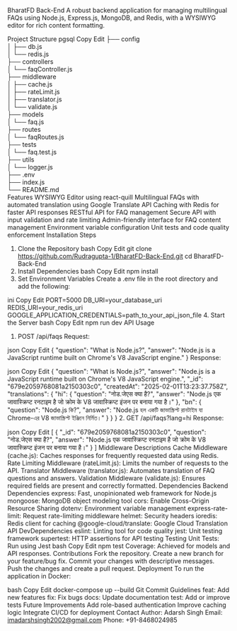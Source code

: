 BharatFD Back-End
A robust backend application for managing multilingual FAQs using Node.js, Express.js, MongoDB, and Redis, with a WYSIWYG editor for rich content formatting.

Project Structure
pgsql
Copy
Edit
├── config  
│   ├── db.js  
│   └── redis.js  
├── controllers  
│   └── faqController.js  
├── middleware  
│   ├── cache.js  
│   ├── rateLimit.js  
│   ├── translator.js  
│   └── validate.js  
├── models  
│   └── faq.js  
├── routes  
│   └── faqRoutes.js  
├── tests  
│   └── faq.test.js  
├── utils  
│   └── logger.js  
├── .env  
├── index.js  
└── README.md  
Features
WYSIWYG Editor using react-quill
Multilingual FAQs with automated translation using Google Translate API
Caching with Redis for faster API responses
RESTful API for FAQ management
Secure API with input validation and rate limiting
Admin-friendly interface for FAQ content management
Environment variable configuration
Unit tests and code quality enforcement
Installation Steps
1. Clone the Repository
bash
Copy
Edit
git clone https://github.com/Rudragupta-1/BharatFD-Back-End.git
cd BharatFD-Back-End
2. Install Dependencies
bash
Copy
Edit
npm install
3. Set Environment Variables
Create a .env file in the root directory and add the following:

ini
Copy
Edit
PORT=5000
DB_URI=your_database_uri
REDIS_URI=your_redis_uri
GOOGLE_APPLICATION_CREDENTIALS=path_to_your_api_json_file
4. Start the Server
bash
Copy
Edit
npm run dev
API Usage
1. POST /api/faqs
Request:

json
Copy
Edit
{
  "question": "What is Node.js?",
  "answer": "Node.js is a JavaScript runtime built on Chrome's V8 JavaScript engine."
}
Response:

json
Copy
Edit
{
  "question": "What is Node.js?",
  "answer": "Node.js is a JavaScript runtime built on Chrome's V8 JavaScript engine.",
  "_id": "679e2059768081a2150303c0",
  "createdAt": "2025-02-01T13:23:37.758Z",
  "translations": {
    "hi": {
      "question": "नोड.जेएस क्या है?",
      "answer": "Node.js एक जावास्क्रिप्ट रनटाइम है जो क्रोम के V8 जावास्क्रिप्ट इंजन पर बनाया गया है।"
    },
    "bn": {
      "question": "Node.js কি?",
      "answer": "Node.js হল একটি জাভাস্ক্রিপ্ট রানটাইম যা Chrome-এর V8 জাভাস্ক্রিপ্ট ইঞ্জিনে নির্মিত।"
    }
  }
}
2. GET /api/faqs?lang=hi
Response:

json
Copy
Edit
[
  {
    "_id": "679e2059768081a2150303c0",
    "question": "नोड.जेएस क्या है?",
    "answer": "Node.js एक जावास्क्रिप्ट रनटाइम है जो क्रोम के V8 जावास्क्रिप्ट इंजन पर बनाया गया है।"
  }
]
Middleware Descriptions
Cache Middleware (cache.js): Caches responses for frequently requested data using Redis.
Rate Limiting Middleware (rateLimit.js): Limits the number of requests to the API.
Translator Middleware (translator.js): Automates translation of FAQ questions and answers.
Validation Middleware (validate.js): Ensures required fields are present and correctly formatted.
Dependencies
Backend Dependencies
express: Fast, unopinionated web framework for Node.js
mongoose: MongoDB object modeling tool
cors: Enable Cross-Origin Resource Sharing
dotenv: Environment variable management
express-rate-limit: Request rate-limiting middleware
helmet: Security headers
ioredis: Redis client for caching
@google-cloud/translate: Google Cloud Translation API
DevDependencies
eslint: Linting tool for code quality
jest: Unit testing framework
supertest: HTTP assertions for API testing
Testing
Unit Tests: Run using Jest
bash
Copy
Edit
npm test
Coverage: Achieved for models and API responses.
Contributions
Fork the repository.
Create a new branch for your feature/bug fix.
Commit your changes with descriptive messages.
Push the changes and create a pull request.
Deployment
To run the application in Docker:

bash
Copy
Edit
docker-compose up --build
Git Commit Guidelines
feat: Add new features
fix: Fix bugs
docs: Update documentation
test: Add or improve tests
Future Improvements
Add role-based authentication
Improve caching logic
Integrate CI/CD for deployment
Contact
Author: Adarsh Singh
Email: imadarshsingh2002@gmail.com
Phone: +91-8468024985
